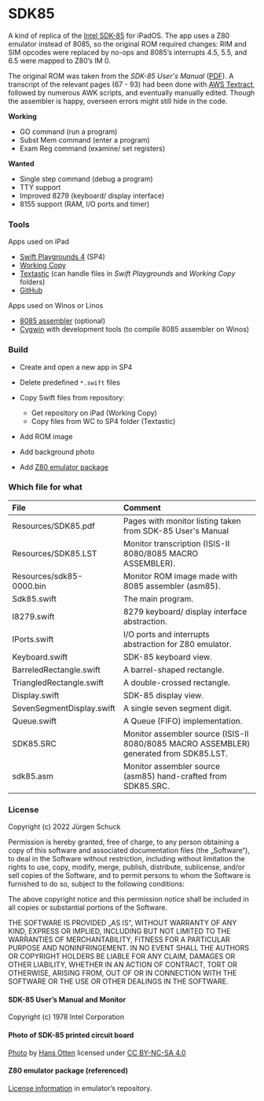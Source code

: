 # SDK85

A kind of replica of the [Intel SDK-85](https://en.wikipedia.org/wiki/Intel_System_Development_Kit#SDK-85) for iPadOS. The app uses a Z80 emulator instead of 8085, so the original ROM required changes: RIM and SIM opcodes were replaced by no-ops and 8085’s interrupts 4.5, 5.5, and 6.5 were mapped to Z80’s IM 0.

The original ROM was taken from the *SDK-85 User's Manual* ([PDF](http://retro.hansotten.nl/uploads/sdk85/9800451B.pdf)). A transcript of the relevant pages (67 - 93) had been done with [AWS Textract](https://aws.amazon.com/textract/), followed by numerous AWK scripts, and eventually manually edited. Though the assembler is happy, overseen errors might still hide in the code.

**Working**
- GO command (run a program)
- Subst Mem command (enter a program)
- Exam Reg command (examine/ set registers)

**Wanted**
- Single step command (debug a program)
- TTY support
- Improved 8279 (keyboard/ display interface)
- 8155 support (RAM, I/O ports and timer)

### Tools
Apps used on iPad
- [Swift Playgrounds 4](https://apps.apple.com/de/app/swift-playgrounds/id908519492) (SP4)
- [Working Copy](https://workingcopyapp.com/)
- [Textastic](https://www.textasticapp.com/) (can handle files in *Swift Playgrounds* and *Working Copy* folders)
- [GitHub](https://apps.apple.com/us/app/github/id1477376905)
 
Apps used on Winos or Linos
- [8085 assembler](https://github.com/TomNisbet/asm85) (optional)
- [Cygwin](https://www.cygwin.com/) with development tools (to compile 8085 assembler on Winos)

### Build
- Create and open a new app in SP4
- Delete predefined `*.swift` files
- Copy Swift files from repository:

  - Get repository on iPad (Working Copy)
  - Copy files from WC to SP4 folder (Textastic)

- Add ROM image
- Add background photo
- Add [Z80 emulator package](https://github.com/otabuzzman/z80)

### Which file for what
|File|Comment|
|:---|:------|
|Resources/SDK85.pdf|Pages with monitor listing taken from SDK-85 User's Manual|
|Resources/SDK85.LST|Monitor transcription (ISIS-II 8080/8085 MACRO ASSEMBLER).|
|Resources/sdk85-0000.bin|Monitor ROM image made with 8085 assembler (asm85).|
|Sdk85.swift|The main program.|
|I8279.swift|8279 keyboard/ display interface abstraction.|
|IPorts.swift|I/O ports and interrupts abstraction for Z80 emulator.|
|Keyboard.swift|SDK-85 keyboard view.|
|BarreledRectangle.swift|A barrel-shaped rectangle.|
|TriangledRectangle.swift|A double-crossed rectangle.|
|Display.swift|SDK-85 display view.|
|SevenSegmentDisplay.swift|A single seven segment digit.|
|Queue.swift|A Queue (FIFO) implementation.|
|SDK85.SRC|Monitor assembler source (ISIS-II 8080/8085 MACRO ASSEMBLER) generated from SDK85.LST.|
|sdk85.asm|Monitor assembler source (asm85) hand-crafted from SDK85.SRC.|

### License
Copyright (c) 2022 Jürgen Schuck

Permission is hereby granted, free of charge, to any person obtaining a copy of this software and associated documentation files (the „Software“), to deal in the Software without restriction, including without limitation the rights to use, copy, modify, merge, publish, distribute, sublicense, and/or sell copies of the Software, and to permit persons to whom the Software is furnished to do so, subject to the following conditions:

The above copyright notice and this permission notice shall be included in all copies or substantial portions of the Software.

THE SOFTWARE IS PROVIDED „AS IS“, WITHOUT WARRANTY OF ANY KIND, EXPRESS OR IMPLIED, INCLUDING BUT NOT LIMITED TO THE WARRANTIES OF MERCHANTABILITY, FITNESS FOR A PARTICULAR PURPOSE AND NONINFRINGEMENT. IN NO EVENT SHALL THE AUTHORS OR COPYRIGHT HOLDERS BE LIABLE FOR ANY CLAIM, DAMAGES OR OTHER LIABILITY, WHETHER IN AN ACTION OF CONTRACT, TORT OR OTHERWISE, ARISING FROM, OUT OF OR IN CONNECTION WITH THE SOFTWARE OR THE USE OR OTHER DEALINGS IN THE SOFTWARE.

#### SDK-85 User’s Manual and Monitor
Copyright (c) 1978 Intel Corporation

#### Photo of SDK-85 printed circuit board
[Photo](http://retro.hansotten.nl/wp-content/uploads/2021/03/20210318_112214-scaled.jpg) by [Hans Otten](http://retro.hansotten.nl/contact/) licensed under [CC BY-NC-SA 4.0](https://creativecommons.org/licenses/by-sa/4.0/deed.en)

#### Z80 emulator package (referenced)
[License information](https://github.com/otabuzzman/z80#license) in emulator’s repository.
